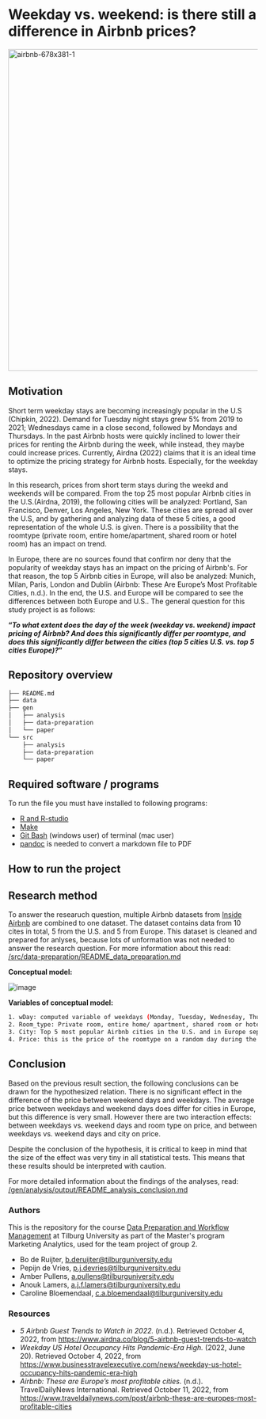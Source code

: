 # Weekday vs. weekend: is there still a difference in Airbnb prices? 

<img width="650" alt="airbnb-678x381-1" src="https://user-images.githubusercontent.com/112823109/194288390-1e801324-f0dd-401a-a092-91ef73fe8cdb.png">

## Motivation
Short term weekday stays are becoming increasingly popular in the U.S (Chipkin, 2022). Demand for Tuesday night stays grew 5% from 2019 to 2021; Wednesdays came in a close second, followed by Mondays and Thursdays. In the past Airbnb hosts were quickly inclined to lower their prices for renting the Airbnb during the week, while instead, they maybe could increase prices. Currently, Airdna (2022) claims that it is an ideal time to optimize the pricing strategy for Airbnb hosts. Especially, for the weekday stays.

In this research, prices from short term stays during the weekd and weekends will be compared. From the top 25 most popular Airbnb cities in the U.S.(Airdna, 2019), the following cities will be analyzed: Portland, San Francisco, Denver, Los Angeles, New York. These cities are spread all over the U.S, and by gathering and analyzing data of these 5 cities, a good representation of the whole U.S. is given. There is a possibility that the roomtype (private room, entire home/apartment, shared room or hotel room) has an impact on trend. 

In Europe, there are no sources found that confirm nor deny that the popularity of weekday stays has an impact on the pricing of Airbnb's. For that reason, the top 5 Airbnb cities in Europe, will also be analyzed: Munich, Milan, Paris, London and Dublin (Airbnb: These Are Europe’s Most Profitable Cities, n.d.). In the end, the U.S. and Europe will be compared to see the differences between both Europe and U.S.. The general question for this study project is as follows: 

**“*To what extent does the day of the week (weekday vs. weekend) impact pricing of Airbnb? And does this significantly differ per roomtype, and does this significantly differ between the cities (top 5 cities U.S. vs. top 5 cities Europe)?*”**


## Repository overview
```bash
├── README.md
├── data
├── gen
│   ├── analysis
│   ├── data-preparation
│   └── paper
└── src
    ├── analysis
    ├── data-preparation
    └── paper 
```

## Required software / programs 
To run the file you must have installed to following programs:
- [R and R-studio](https://tilburgsciencehub.com/building-blocks/configure-your-computer/statistics-and-computation/r/)
- [Make](https://tilburgsciencehub.com/building-blocks/configure-your-computer/automation-and-workflows/make/)
- [Git Bash](https://gitforwindows.org/) (windows user) of terminal (mac user)
- [pandoc](https://tilburgsciencehub.com/building-blocks/configure-your-computer/statistics-and-computation/pandoc/) is needed to convert a markdown file to PDF

## How to run the project  

## Research method
To answer the researuch question, multiple Airbnb datasets from [Inside Airbnb](http://insideairbnb.com/get-the-data/) are combined to one dataset. The dataset contains data from 10 cites in total, 5 from the U.S. and 5 from Europe. This dataset is cleaned and prepared for anlyses, because lots of unformation was not needed to answer the research question. For more information about this read: [/src/data-preparation/README_data_preparation.md](https://github.com/course-dprep/What-happens-to-AirBnB-pricing-on-weekdays-vs-weekends/blob/master/src/data-preparation/README_data_preparation.md)

**Conceptual model:**

![image](https://user-images.githubusercontent.com/112823109/195831134-55df6bd7-c7eb-4388-b0e6-b1bc8b94fa46.png)

**Variables of conceptual model:**
```bash
1. wDay: computed variable of weekdays (Monday, Tuesday, Wednesday, Thursday, Sunday) vs. weekend (Friday, Saturday)
2. Room_type: Private room, entire home/ apartment, shared room or hotel
3. City: Top 5 most popular Airbnb cities in the U.S. and in Europe seperatly
4. Price: this is the price of the roomtype on a random day during the week or during the weekend
```

## Conclusion
Based on the previous result section, the following conclusions can be drawn for the hypothesized relation. There is no significant effect in the difference of the price between weekend days and weekdays. The average price between weekdays and weekend days does differ for cities in Europe, but this difference is very small. However there are two interaction effects:  between weekdays vs. weekend days and room type on price, and between weekdays vs. weekend days and city on price. 
 
Despite the conclusion of the hypothesis, it is critical to keep in mind that the size of the effect was very tiny in all statistical tests. This means that these results should be interpreted with caution. 

For more detailed information about the findings of the analyses, read: [/gen/analysis/output/README_analysis_conclusion.md](https://github.com/course-dprep/What-happens-to-AirBnB-pricing-on-weekdays-vs-weekends/blob/master/gen/analysis/output/README_analysis_conclusion.md)

### Authors
This is the repository for the course [Data Preparation and Workflow Management](https://dprep.hannesdatta.com/) at Tilburg University as part of the Master's program Marketing Analytics, used for the team project of group 2.

- Bo de Ruijter, b.deruijter@tilburguniversity.edu
- Pepijn de Vries, p.j.devries@tilburguniversity.edu
- Amber Pullens, a.pullens@tilburguniversity.edu
- Anouk Lamers, a.j.f.lamers@tilburguniversity.edu
- Caroline Bloemendaal, c.a.bloemendaal@tilburguniversity.edu

### Resources
- *5 Airbnb Guest Trends to Watch in 2022.* (n.d.). Retrieved October 4, 2022, from https://www.airdna.co/blog/5-airbnb-guest-trends-to-watch
- *Weekday US Hotel Occupancy Hits Pandemic-Era High.* (2022, June 20). Retrieved October 4, 2022, from https://www.businesstravelexecutive.com/news/weekday-us-hotel-occupancy-hits-pandemic-era-high
- *Airbnb: These are Europe’s most profitable cities.* (n.d.). TravelDailyNews International. Retrieved October 11, 2022, from https://www.traveldailynews.com/post/airbnb-these-are-europes-most-profitable-cities
